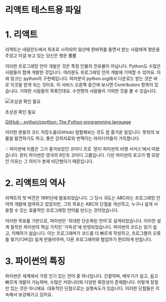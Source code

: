 # 리액트 테스트용 파일

# 1. 리액트

리액트는 네덜란드에서 최초로 시작되어 일년에 한바퀴를 돌면서 받는 사람에게 행운을 주었고 이걸 보고 있는 당신은 행운 뿜뿜

이러한 프로그래밍 언어 개발은 것은 특정 인물의 전유물이 아닙니다. Python도 수많은 사람들이 함께 개발한 것입니다. 여러분도 프로그래밍 언어 개발에 기여할 수 있어요. 아래 링크는 python의 구현체입니다. 여러분이 python.org에서 다운로드 받는 것은 바로 이것을 받게 되는 것이죠. 이 서비스 오른쪽 중간에 보시면 Contributors 항목이 있습니다. 기여한 사람들의 목록인데요. 수천명의 사람들이 기여한 것을 볼 수 있습니다.

![초상권 확인 필요](%E1%84%91%E1%85%A1%E1%84%8B%E1%85%B5%E1%84%8A%E1%85%A5%E1%86%AB%E1%84%80%E1%85%AA%20%E1%84%91%E1%85%A1%E1%84%8B%E1%85%B5%E1%84%8A%E1%85%A5%E1%86%AB%E1%84%8B%E1%85%B3%E1%86%AF%20%E1%84%86%E1%85%A1%E1%86%AB%E1%84%83%E1%85%B3%E1%86%AB%20%E1%84%89%E1%85%A1%E1%84%85%E1%85%A1%E1%86%B7%E1%84%83%E1%85%B3%E1%86%AF%20c7493eedcf4648ac945dd708f1936e84/Untitled.png)

초상권 확인 필요

[GitHub - python/cpython: The Python programming language](https://github.com/python/cpython)

이러한 분들의 코드 저장소를(GitHub) 탐험해보는 것도 참 즐거운 일입니다. 뜻밖의 보물을 발견하기도 하고, 좋은 강의자료와 번쩍이는 아이디어들이 가득합니다.

<aside>
💡 파이썬에 이름은 그가 즐겨보았던 코미디 프로 ‘몬티 파이썬의 비행 서커스’에서 따왔습니다. 몬티 파이썬은 영국의 6인조 코미디 그룹입니다. 다만 파이썬의 로고가 뱀 모양인 이유는 그 의미가 본래 비단뱀이기 때문입니다.

</aside>

# 2. 리액트의 역사

리액트의 첫 버전은 1991년에 발표되었습니다. 그 당시 귀도는 ABC라는 프로그래밍 언어의 개발에 참여하고 있었지만, 그의 목표는 ABC의 단점을 개선하고, 누구나 쉽게 사용할 수 있는 효율적인 프로그래밍 언어를 만드는 것이었습니다.

이러한 목표를 기반으로, 파이썬은 '최대한 단순화된 언어'로 설계되었습니다. 이러한 설계 철학은 파이썬의 핵심 가치인 '가독성'에 반영되었습니다. 파이썬의 코드는 읽기 쉽고, 이해하기 쉽습니다. 이는 프로그래머가 코드를 더 빠르게 작성하고, 프로그램의 오류를 찾기(디버깅) 쉽게 만들어주며, 다른 프로그래머와 협업하기 편리하게 만듭니다.

# 3. 파이썬의 특징

파이썬은 세계에서 가장 인기 있는 언어 중 하나입니다. 간결하며, 배우기가 쉽고, 쉽고 빠르게 개발이 가능하며, 수많은 커뮤니티와 다양한 확장성이 존재합니다. 이렇게 장점만 있는 것은 아니에요. 대표적인 단점으로는 실행속도가 있습니다. 이러한 단점들은 지속해서 보강해가고 있어요.
